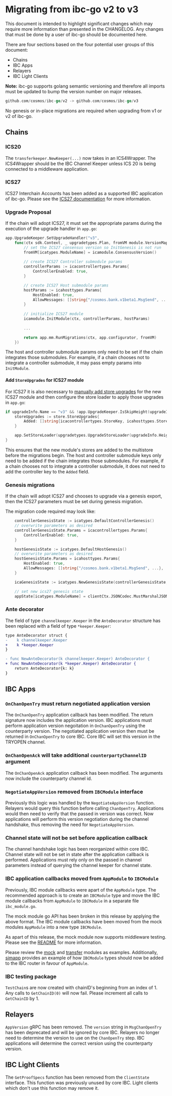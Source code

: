 # Migrating from ibc-go v2 to v3

This document is intended to highlight significant changes which may require more information than presented in the CHANGELOG.
Any changes that must be done by a user of ibc-go should be documented here.

There are four sections based on the four potential user groups of this document:
- Chains
- IBC Apps
- Relayers
- IBC Light Clients

**Note:** ibc-go supports golang semantic versioning and therefore all imports must be updated to bump the version number on major releases.
```go
github.com/cosmos/ibc-go/v2 -> github.com/cosmos/ibc-go/v3
```

No genesis or in-place migrations are required when upgrading from v1 or v2 of ibc-go.

## Chains

### ICS20

The `transferkeeper.NewKeeper(...)` now takes in an ICS4Wrapper. 
The ICS4Wrapper should be the IBC Channel Keeper unless ICS 20 is being connected to a middleware application.

### ICS27

ICS27 Interchain Accounts has been added as a supported IBC application of ibc-go.
Please see the [ICS27 documentation](../apps/interchain-accounts/overview.md) for more information.

### Upgrade Proposal

If the chain will adopt ICS27, it must set the appropriate params during the execution of the upgrade handler in `app.go`: 
```go
app.UpgradeKeeper.SetUpgradeHandler("v3",
    func(ctx sdk.Context, _ upgradetypes.Plan, fromVM module.VersionMap) (module.VersionMap, error) {
        // set the ICS27 consensus version so InitGenesis is not run
        fromVM[icatypes.ModuleName] = icamodule.ConsensusVersion()
        
        // create ICS27 Controller submodule params
        controllerParams := icacontrollertypes.Params{
            ControllerEnabled: true, 
        }

        // create ICS27 Host submodule params
        hostParams := icahosttypes.Params{
            HostEnabled: true, 
            AllowMessages: []string{"/cosmos.bank.v1beta1.MsgSend", ...}, 
        }
        
        // initialize ICS27 module
        icamodule.InitModule(ctx, controllerParams, hostParams)
        
        ...

        return app.mm.RunMigrations(ctx, app.configurator, fromVM)
    })

```

The host and controller submodule params only need to be set if the chain integrates those submodules. 
For example, if a chain chooses not to integrate a controller submodule, it may pass empty params into `InitModule`.

#### Add `StoreUpgrades` for ICS27 module

For ICS27 it is also necessary to [manually add store upgrades](https://docs.cosmos.network/v0.44/core/upgrade.html#add-storeupgrades-for-new-modules) for the new ICS27 module and then configure the store loader to apply those upgrades in `app.go`:

```go
if upgradeInfo.Name == "v3" && !app.UpgradeKeeper.IsSkipHeight(upgradeInfo.Height) {
    storeUpgrades := store.StoreUpgrades{
        Added: []string{icacontrollertypes.StoreKey, icahosttypes.StoreKey},
    }

    app.SetStoreLoader(upgradetypes.UpgradeStoreLoader(upgradeInfo.Height, &storeUpgrades))
}
```

This ensures that the new module's stores are added to the multistore before the migrations begin. 
The host and controller submodule keys only need to be added if the chain integrates those submodules.
For example, if a chain chooses not to integrate a controller submodule, it does not need to add the controller key to the `Added` field.


### Genesis migrations

If the chain will adopt ICS27 and chooses to upgrade via a genesis export, then the ICS27 parameters must be set during genesis migration. 

The migration code required may look like:

```go
    controllerGenesisState := icatypes.DefaultControllerGenesis()
    // overwrite parameters as desired
    controllerGenesisState.Params = icacontrollertypes.Params{
        ControllerEnabled: true, 
    } 

    hostGenesisState := icatypes.DefaultHostGenesis()
    // overwrite parameters as desired
    hostGenesisState.Params = icahosttypes.Params{
        HostEnabled: true, 
        AllowMessages: []string{"/cosmos.bank.v1beta1.MsgSend", ...}, 
    }

    icaGenesisState := icatypes.NewGenesisState(controllerGenesisState, hostGenesisState)

    // set new ics27 genesis state
    appState[icatypes.ModuleName] = clientCtx.JSONCodec.MustMarshalJSON(icaGenesisState)
```

### Ante decorator

The field of type `channelkeeper.Keeper` in the `AnteDecorator` structure has been replaced with a field of type `*keeper.Keeper`:

```diff
type AnteDecorator struct {
-    k channelkeeper.Keeper
+    k *keeper.Keeper
}

- func NewAnteDecorator(k channelkeeper.Keeper) AnteDecorator {
+ func NewAnteDecorator(k *keeper.Keeper) AnteDecorator {
    return AnteDecorator{k: k}
}
```

## IBC Apps


### `OnChanOpenTry` must return negotiated application version

The `OnChanOpenTry` application callback has been modified.
The return signature now includes the application version. 
IBC applications must perform application version negoitation in `OnChanOpenTry` using the counterparty version. 
The negotiated application version then must be returned in `OnChanOpenTry` to core IBC.
Core IBC will set this version in the TRYOPEN channel.

### `OnChanOpenAck` will take additional `counterpartyChannelID` argument
The `OnChanOpenAck` application callback has been modified.
The arguments now include the counterparty channel id.

### `NegotiateAppVersion` removed from `IBCModule` interface

Previously this logic was handled by the `NegotiateAppVersion` function.
Relayers would query this function before calling `ChanOpenTry`.
Applications would then need to verify that the passed in version was correct.
Now applications will perform this version negotiation during the channel handshake, thus removing the need for `NegotiateAppVersion`.

### Channel state will not be set before application callback

The channel handshake logic has been reorganized within core IBC. 
Channel state will not be set in state after the application callback is performed.
Applications must rely only on the passed in channel parameters instead of querying the channel keeper for channel state.

### IBC application callbacks moved from `AppModule` to `IBCModule`

Previously, IBC module callbacks were apart of the `AppModule` type. 
The recommended approach is to create an `IBCModule` type and move the IBC module callbacks from `AppModule` to `IBCModule` in a separate file `ibc_module.go`. 

The mock module go API has been broken in this release by applying the above format. 
The IBC module callbacks have been moved from the mock modules `AppModule` into a new type `IBCModule`. 

As apart of this release, the mock module now supports middleware testing. Please see the [README](../../testing/README.md#middleware-testing) for more information.

Please review the [mock](../../testing/mock/ibc_module.go) and [transfer](../../modules/apps/transfer/ibc_module.go) modules as examples. Additionally, [simapp](../../testing/simapp/app.go) provides an example of how `IBCModule` types should now be added to the IBC router in favour of `AppModule`.

### IBC testing package

`TestChain`s are now created with chainID's beginning from an index of 1. Any calls to `GetChainID(0)` will now fail. Please increment all calls to `GetChainID` by 1. 

## Relayers

`AppVersion` gRPC has been removed.
The `version` string in `MsgChanOpenTry` has been deprecated and will be ignored by core IBC. 
Relayers no longer need to determine the version to use on the `ChanOpenTry` step.
IBC applications will determine the correct version using the counterparty version. 

## IBC Light Clients

The `GetProofSpecs` function has been removed from the `ClientState` interface. This function was previously unused by core IBC. Light clients which don't use this function may remove it. 

